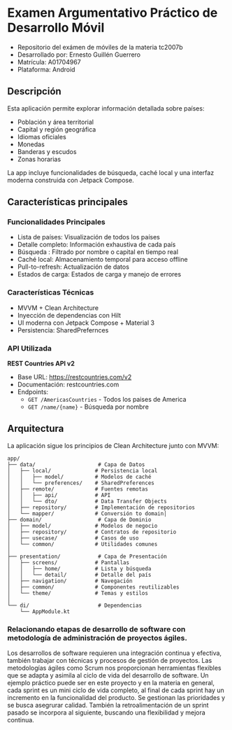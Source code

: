 # Examen Argumentativo Práctico de Desarrollo Móvil

- Repositorio del exámen de móviles de la materia tc2007b
- Desarrollado por: Ernesto Guillén Guerrero 
- Matrícula: A01704967
- Plataforma: Android

## Descripción
Esta aplicación permite explorar información detallada sobre países:
-   Población y área territorial
-   Capital y región geográfica
-   Idiomas oficiales
-   Monedas
-   Banderas y escudos
-   Zonas horarias

La app incluye funcionalidades de búsqueda, caché local y una interfaz moderna construida con Jetpack Compose.

## Características principales

### **Funcionalidades Principales**

-   Lista de países: Visualización de todos los países
-   Detalle completo: Información exhaustiva de cada país
-   Búsqueda : Filtrado por nombre o capital en tiempo real
-   Caché local: Almacenamiento temporal para acceso offline
-   Pull-to-refresh: Actualización de datos
-   Estados de carga: Estados de carga y manejo de errores

### **Características Técnicas**

-    MVVM + Clean Architecture
-   Inyección de dependencias con Hilt
-   UI moderna con Jetpack Compose + Material 3
-   Persistencia: SharedPrefernces
### API Utilizada

**REST Countries API v2**

-   Base URL: https://restcountries.com/v2
-   Documentación: restcountries.com
-   Endpoints:
    -   `GET /AmericasCountries` - Todos los paises de America
    -   `GET /name/{name}` - Búsqueda por nombre

## Arquitectura
La aplicación sigue los principios de Clean Architecture junto con MVVM:
```
app/
├── data/                    # Capa de Datos
│   ├── local/              # Persistencia local
│   │   ├── model/          # Modelos de caché
│   │   └── preferences/    # SharedPreferences
│   ├── remote/             # Fuentes remotas
│   │   ├── api/            # API
│   │   └── dto/            # Data Transfer Objects
│   ├── repository/         # Implementación de repositorios
│   └── mapper/             # Conversión to domain│
├── domain/                  # Capa de Dominio
│   ├── model/              # Modelos de negocio
│   ├── repository/         # Contratos de repositorio
│   ├── usecase/            # Casos de uso
│   └── common/             # Utilidades comunes
│
├── presentation/            # Capa de Presentación
│   ├── screens/            # Pantallas
│   │   ├── home/           # Lista y búsqueda
│   │   └── detail/         # Detalle del país
│   ├── navigation/         # Navegación
│   ├── common/             # Componentes reutilizables
│   └── theme/              # Temas y estilos
│
└── di/                      # Dependencias
    └── AppModule.kt
```

### Relacionando etapas de desarrollo de software con metodología de administración de proyectos ágiles.
Los desarrollos de software requieren una integración continua y efectiva, también trabajar con técnicas y procesos de gestión de proyectos. Las metodologías ágiles como Scrum nos proporcionan herramientas flexibles que se adapta y asimila al ciclo de vida del desarrollo de software. 
Un ejemplo práctico puede ser en este proyecto y en la materia en general, cada sprint es un mini ciclo de vida completo, al final de cada sprint hay un incremento en la funcionalidad del producto. Se gestionan las prioridades y se busca asegrurar calidad. También la retroalimentación de un sprint pasado se incorpora al siguiente, buscando una flexibilidad y mejora continua.
